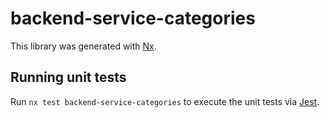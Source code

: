 # backend-service-categories

This library was generated with [Nx](https://nx.dev).

## Running unit tests

Run `nx test backend-service-categories` to execute the unit tests via [Jest](https://jestjs.io).
